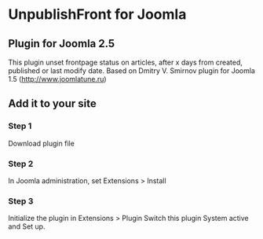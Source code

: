 # UnpublishFront for Joomla
## Plugin for Joomla 2.5
This plugin unset frontpage status on articles, after x days from created, published or last modify date.
Based on  Dmitry V. Smirnov plugin for Joomla 1.5 (http://www.joomlatune.ru)

## Add it to your site

### Step 1

Download plugin file

### Step 2

In Joomla administration, set Extensions > Install


### Step 3

Initialize the plugin in Extensions > Plugin
Switch this plugin System active and Set up.